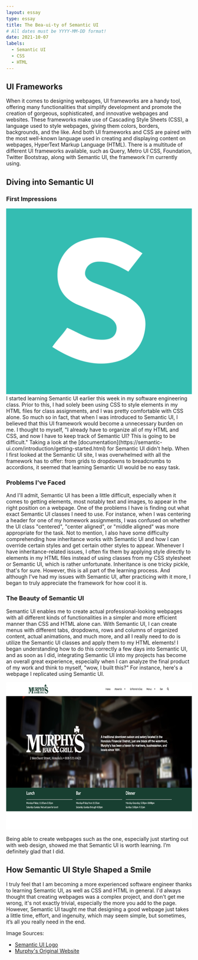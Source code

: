 ```yaml
---
layout: essay
type: essay
title: The Bea-ui-ty of Semantic UI
# All dates must be YYYY-MM-DD format!
date: 2021-10-07
labels:
  - Semantic UI
  - CSS
  - HTML
---
```


## UI Frameworks
When it comes to designing webpages, UI frameworks are a handy tool, offering many functionalities that simplify development and promote the creation of gorgeous, sophisticated, and innovative webpages and websites. These frameworks make use of Cascading Style Sheets (CSS), a language used to style webpages, giving them colors, borders, backgrounds, and the like. And both UI frameworks and CSS are paired with the most well-known language used in creating and displaying content on webpages, HyperText Markup Language (HTML). There is a multitude of different UI frameworks available, such as Query, Metro UI CSS, Foundation, Twitter Bootstrap, along with Semantic UI, the framework I'm currently using.

## Diving into Semantic UI

### First Impressions
<img class="ui tiny floated circular image" src="../img/essays/semantic-ui-logo-png-transparent.png">
I started learning Semantic UI earlier this week in my software engineering class. Prior to this, I had solely been using CSS to style elements in my HTML files for class assignments, and I was pretty comfortable with CSS alone. So much so in fact, that when I was introduced to Semantic UI, I believed that this UI framework would become a unnecessary burden on me. I thought to myself, "I already have to organize all of my HTML and CSS, and now I have to keep track of Semantic UI? This is going to be difficult." Taking a look at the [documentation](https://semantic-ui.com/introduction/getting-started.html) for Semantic UI didn't help. When I first looked at the Semantic UI site, I was overwhelmed with all the framework has to offer: from grids to dropdowns to breadcrumbs to accordions, it seemed that learning Semantic UI would be no easy task. 

### Problems I've Faced
And I'll admit, Semantic UI has been a little difficult, especially when it comes to getting elements, most notably text and images, to appear in the right position on a webpage. One of the problems I have is finding out what exact Semantic UI classes I need to use. For instance, when I was centering a header for one of my homework assignments, I was confused on whether the UI class "centered", "center aligned", or "middle aligned" was more appropriate for the task. Not to mention, I also have some difficulty comprehending how inheritance works with Semantic UI and how I can override certain styles and get certain other styles to appear. Whenever I have inheritance-related issues, I often fix them by applying style directly to elements in my HTML files instead of using classes from my CSS stylesheet or Semantic UI, which is rather unfortunate. Inheritance is one tricky pickle, that's for sure. However, this is all part of the learning process. And although I've had my issues with Semantic UI, after practicing with it more, I began to truly appreciate the framework for how cool it is.

### The Beauty of Semantic UI
Semantic UI enables me to create actual professional-looking webpages with all different kinds of functionalities in a simpler and more efficient manner than CSS and HTML alone can. With Semantic UI, I can create menus with different tabs, dropdowns, rows and columns of organized content, actual animations, and much more, and all I really need to do is utilize the Semantic UI classes and apply them to my HTML elements! I began understanding how to do this correctly a few days into Semantic UI, and as soon as I did, integrating Semantic UI into my projects has become an overall great experience, especially when I can analyze the final product of my work and think to myself, "wow, I built this?" For instance, here's a webpage I replicated using Semantic UI.

<img class="ui centered image" src="../img/essays/murphys-semantic-ui.png" height="400" width="800">

Being able to create webpages such as the one, especially just starting out with web design, showed me that Semantic UI is worth learning. I’m definitely glad that I did.


## How Semantic UI Style Shaped a Smile
I truly feel that I am becoming a more experienced software engineer thanks to learning Semantic UI, as well as CSS and HTML in general. I'd always thought that creating webpages was a complex project, and don't get me wrong, it's not exactly trivial, especially the more you add to the page. However, Semantic UI taught me that designing a good webpage just takes a little time, effort, and ingenuity, which may seem simple, but sometimes, it’s all you really need in the end.

Image Sources:
- [Semantic UI Logo](https://freebiesupply.com/logos/semantic-ui-logo/)
- [Murphy's Original Website](https://www.murphyshawaii.com/)
